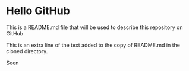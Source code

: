 # Hello GitHub

This is a README.md file that will be used to describe this
repository on GitHub

This is an extra line of the text added to the copy of README.md in the cloned directory.

Seen
